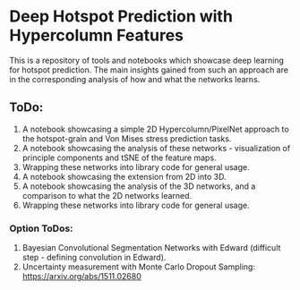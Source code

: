 # Deep Hotspot Prediction with Hypercolumn Features

This is a repository of tools and notebooks which showcase deep learning for hotspot prediction.
The main insights gained from such an approach are in the corresponding analysis of how and what the networks learns.

## ToDo:
1. A notebook showcasing a simple 2D Hypercolumn/PixelNet approach to the hotspot-grain and Von Mises stress prediction tasks.
2. A notebook showcasing the analysis of these networks - visualization of principle components and tSNE of the feature maps.
3. Wrapping these networks into library code for general usage.
4. A notebook showcasing the extension from 2D into 3D.
5. A notebook showcasing the analysis of the 3D networks, and a comparison to what the 2D networks learned.
6. Wrapping these networks into library code for general usage.

### Option ToDos:
1. Bayesian Convolutional Segmentation Networks with Edward (difficult step - defining convolution in Edward).
2. Uncertainty measurement with Monte Carlo Dropout Sampling: https://arxiv.org/abs/1511.02680

